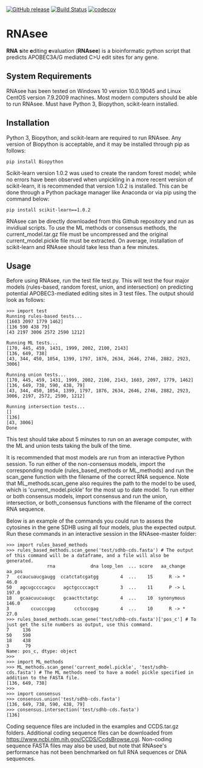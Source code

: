 [![GitHub release](https://img.shields.io/github/tag-pre/zfalls/RNAsee.svg)](https://github.com/zfalls/RNAsee/releases)
[![Build Status](https://travis-ci.org/zfalls/RNAsee.png)](https://travis-ci.org/zmfalls/RNAsee)
[![codecov](https://codecov.io/gh/zfalls/RNAsee/branch/master/graph/badge.svg)](https://codecov.io/gh/zmfalls/RNAsee)
<!--[![Github All Releases](https://img.shields.io/github/downloads/zfalls/RNAsee/total.svg)](https://github.com/zfalls/RNAsee/downloads/total)-->

# RNAsee
**RNA** **s**ite **e**diting **e**valuation (**RNAsee**) is a bioinformatic python script that predicts APOBEC3A/G mediated C>U edit sites for any gene.

## System Requirements
RNAsee has been tested on Windows 10 version 10.0.19045 and Linux CentOS version 7.9.2009 machines. Most modern computers should be able to run RNAsee. Must have Python 3, Biopython, scikit-learn installed.

## Installation
Python 3, Biopython, and scikit-learn are required to run RNAsee. Any version of Biopython is acceptable, and it may be installed through pip as follows:

```pip install Biopython```

Scikit-learn version 1.0.2 was used to create the random forest model; while no errors have been observed when unpickling in a more recent version of scikit-learn, it is recommended that version 1.0.2 is installed. This can be done through a Python package manager like Anaconda or via pip using the command below:

```pip install scikit-learn==1.0.2```

RNAsee can be directly downloaded from this Github repository and run as invidiual scripts. To use the ML methods or consensus methods, the current_model.tar.gz file must be uncompressed and the original current_model.pickle file must be extracted. On average, installation of scikit-learn and RNAsee should take less than a few minutes.

## Usage
Before using RNAsee, run the test file test.py. This will test the four major models (rules-based, random forest, union, and intersection) on predicting potential APOBEC3-mediated editing sites in 3 test files. The output should look as follows:

```
>>> import test
Running rules-based tests...
[1603 2097 1779 1462]
[136 590 438 79]
[43 2197 3006 2572 2590 1212]

Running ML tests...
[170, 445, 459, 1431, 1999, 2002, 2100, 2143]
[136, 649, 738]
[43, 344, 450, 1054, 1399, 1797, 1876, 2634, 2646, 2746, 2882, 2923, 3006]

Running union tests...
[170, 445, 459, 1431, 1999, 2002, 2100, 2143, 1603, 2097, 1779, 1462]
[136, 649, 738, 590, 438, 79]
[43, 344, 450, 1054, 1399, 1797, 1876, 2634, 2646, 2746, 2882, 2923, 3006, 2197, 2572, 2590, 1212]

Running intersection tests...
[]
[136]
[43, 3006]
Done
```

This test should take about 5 minutes to run on an average computer, with the ML and union tests taking the bulk of the time.

It is recommended that most models are run from an interactive Python session. To run either of the non-consensus models, import the corresponding module (rules_based_methods or ML_methods) and run the scan_gene function with the filename of the correct RNA sequence. Note that ML_methods.scan_gene also requires the path to the model to be used, which is 'current_model.pickle' for the most up to date model. To run either or both consensus models, import consensus and run the union, intersection, or both_consensus functions with the filename of the correct RNA sequence. 

Below is an example of the commands you could run to assess the cytosines in the gene SDHB using all four models, plus the expected output. Run these commands in an interactive session in the RNAsee-master folder:

```
>>> import rules_based_methods
>>> rules_based_methods.scan_gene('test/sdhb-cds.fasta') # The output of this command will be a dataframe, and a file will also be generated.
               rna             dna loop_len  ... score   aa_change aa_pos
7   ccaucuaucgaugg  ccatctatcgatgg        4  ...    15      R -> *   46.0
50   agcugccccagcu   agctgccccagct        3  ...    11      P -> L  197.0
18   gcaacuucuaugc   gcaacttctatgc        4  ...    10  synonymous  146.0
3        ccucccgag       cctcccgag        4  ...    10      R -> *   27.0
>>> rules_based_methods.scan_gene('test/sdhb-cds.fasta')['pos_c'] # To just get the site numbers as output, use this command.
7     136
50    590
18    438
3      79
Name: pos_c, dtype: object
>>>
>>> import ML_methods
>>> ML_methods.scan_gene('current_model.pickle', 'test/sdhb-cds.fasta') # The ML methods need to have a model pickle specified in addition to the FASTA file.
[136, 649, 738]
>>> 
>>> import consensus
>>> consensus.union('test/sdhb-cds.fasta')
[136, 649, 738, 590, 438, 79]
>>> consensus.intersection('test/sdhb-cds.fasta')
[136]
```

Coding sequence files are included in the examples and CCDS.tar.gz folders. Additional coding sequence files can be downloaded from https://www.ncbi.nlm.nih.gov/CCDS/CcdsBrowse.cgi. Non-coding sequence FASTA files may also be used, but note that RNAsee's performance has not been benchmarked on full RNA sequences or DNA sequences.
